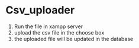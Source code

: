 # Csv_uploader
1. Run the file in xampp server 
1. upload the csv file in the choose box
1. the uploaded file will be updated in the database
